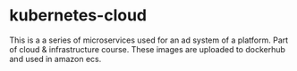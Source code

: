# kubernetes-cloud
This is a a series of microservices used for an ad system of a platform. Part of cloud & infrastructure course. These images are uploaded
to dockerhub and used in amazon ecs.
